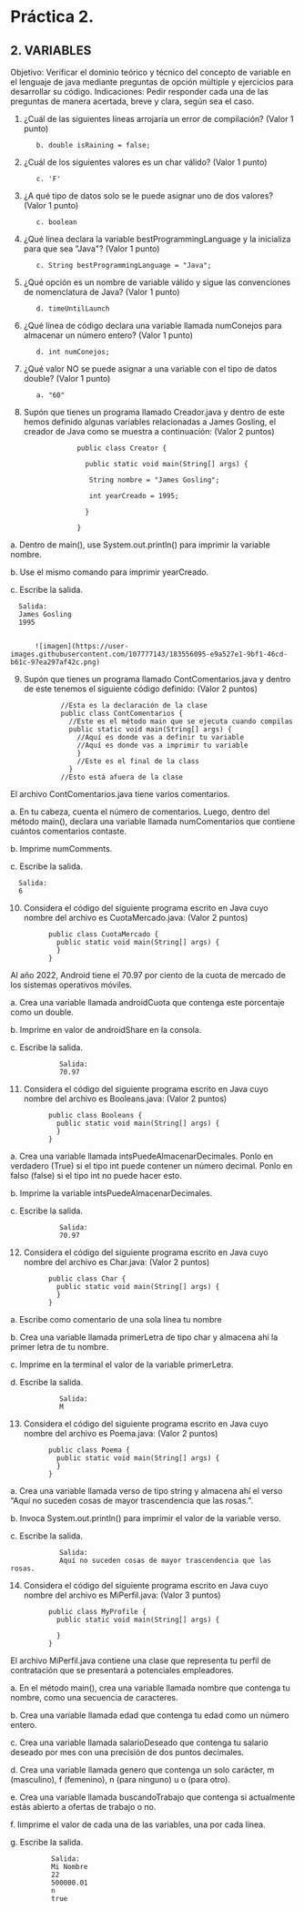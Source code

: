 # Práctica 2.

## 2. VARIABLES

Objetivo: Verificar el dominio teórico y técnico del concepto de variable en el lenguaje
de java mediante preguntas de opción múltiple y ejercicios para desarrollar su código.
Indicaciones: Pedir responder cada una de las preguntas de manera acertada, breve y
clara, según sea el caso.

1. ¿Cuál de las siguientes líneas arrojaría un error de compilación? (Valor 1 punto)

         
          b. double isRaining = false;
          
         

2. ¿Cuál de los siguientes valores es un char válido? (Valor 1 punto)

        
        
          c. 'F'
         

3. ¿A qué tipo de datos solo se le puede asignar uno de dos valores? (Valor 1 punto)

         
     
          c. boolean
       

4. ¿Qué línea declara la variable bestProgrammingLanguage y la inicializa para que
sea "Java"? (Valor 1 punto)

      
         
          c. String bestProgrammingLanguage = "Java";
    


5. ¿Qué opción es un nombre de variable válido y sigue las convenciones de
nomenclatura de Java? (Valor 1 punto)

   
      
          d. timeUntilLaunch

6. ¿Qué línea de código declara una variable llamada numConejos para almacenar
un número entero? (Valor 1 punto)

          
         
         
          d. int numConejos;

7. ¿Qué valor NO se puede asignar a una variable con el tipo de datos double? (Valor
1 punto)

          a. "60"
       
       
       

8. Supón que tienes un programa llamado Creador.java y dentro de este hemos
definido algunas variables relacionadas a James Gosling, el creador de Java como
se muestra a continuación: (Valor 2 puntos)

                    public class Creator {

                      public static void main(String[] args) {

                       String nombre = "James Gosling";

                       int yearCreado = 1995;

                      }

                    }

a. Dentro de main(), use System.out.println() para imprimir la variable
nombre.

b. Use el mismo comando para imprimir yearCreado.

c. Escribe la salida.


      Salida:
      James Gosling
      1995

          
          ![imagen](https://user-images.githubusercontent.com/107777143/183556095-e9a527e1-9bf1-46cd-b61c-97ea297af42c.png)

          
          
          
          
          
          
          
          
          
          
          
          





9. Supón que tienes un programa llamado ContComentarios.java y dentro de este
tenemos el siguiente código definido: (Valor 2 puntos)

                //Esta es la declaración de la clase
                public class ContComentarios {
                  //Este es el método main que se ejecuta cuando compilas
                  public static void main(String[] args) {
                    //Aquí es donde vas a definir tu variable
                    //Aquí es donde vas a imprimir tu variable
                    }
                    //Este es el final de la class
                  }
                //Esto está afuera de la clase

El archivo ContComentarios.java tiene varios comentarios.

a. En tu cabeza, cuenta el número de comentarios. Luego, dentro del método main(),
declara una variable llamada numComentarios que contiene cuántos comentarios
contaste.

b. Imprime numComments.

c. Escribe la salida.

      Salida:
      6

10. Considera el código del siguiente programa escrito en Java cuyo nombre del
archivo es CuotaMercado.java: (Valor 2 puntos)

              public class CuotaMercado {
                public static void main(String[] args) {
                }
              }

Al año 2022, Android tiene el 70.97 por ciento de la cuota de mercado de los sistemas
operativos móviles.

a. Crea una variable llamada androidCuota que contenga este porcentaje como un
double.

b. Imprime en valor de androidShare en la consola.

c. Escribe la salida.

                Salida:
                70.97

11. Considera el código del siguiente programa escrito en Java cuyo nombre del
archivo es Booleans.java: (Valor 2 puntos)

              public class Booleans {
                public static void main(String[] args) {
                }
              }

a. Crea una variable llamada intsPuedeAlmacenarDecimales. Ponlo en verdadero
(True) si el tipo int puede contener un número decimal. Ponlo en falso (false) si el
tipo int no puede hacer esto.

b. Imprime la variable intsPuedeAlmacenarDecimales.

c. Escribe la salida.

                Salida:
                70.97

12. Considera el código del siguiente programa escrito en Java cuyo nombre del
archivo es Char.java: (Valor 2 puntos)

              public class Char {
                public static void main(String[] args) {
                }
              }
    
a. Escribe como comentario de una sola línea tu nombre

b. Crea una variable llamada primerLetra de tipo char y almacena ahí la primer
letra de tu nombre.

c. Imprime en la terminal el valor de la variable primerLetra.

d. Escribe la salida.


                Salida:
                M

13. Considera el código del siguiente programa escrito en Java cuyo nombre del
archivo es Poema.java: (Valor 2 puntos)

              public class Poema {
                public static void main(String[] args) {
                }
              }
    
a. Crea una variable llamada verso de tipo string y almacena ahí el verso “Aquí no
suceden cosas de mayor trascendencia que las rosas.”.

b. Invoca System.out.println() para imprimir el valor de la variable verso.

c. Escribe la salida.


                Salida:
                Aquí no suceden cosas de mayor trascendencia que las rosas.

14. Considera el código del siguiente programa escrito en Java cuyo nombre del
archivo es MiPerfil.java: (Valor 3 puntos)

              public class MyProfile {
                public static void main(String[] args) {

                }
              }
    
El archivo MiPerfil.java contiene una clase que representa tu perfil de contratación que
se presentará a potenciales empleadores.

a. En el método main(), crea una variable llamada nombre que contenga tu
nombre, como una secuencia de caracteres.

b. Crea una variable llamada edad que contenga tu edad como un número
entero.

c. Crea una variable llamada salarioDeseado que contenga tu salario
deseado por mes con una precisión de dos puntos decimales.

d. Crea una variable llamada genero que contenga un solo carácter, m
(masculino), f (femenino), n (para ninguno) u o (para otro).

e. Crea una variable llamada buscandoTrabajo que contenga si actualmente
estás abierto a ofertas de trabajo o no.

f. Iimprime el valor de cada una de las variables, una por cada línea.

g. Escribe la salida.


              Salida:
              Mi Nombre
              22
              500000.01
              n
              true
